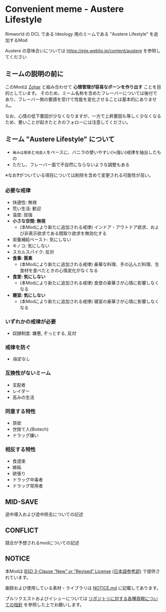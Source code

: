 # Convenient meme - Austere Lifestyle

Rimworld の DCL である Ideology 用のミームである "Austere Lifestyle" を追加するMod

Austere の意味合いについては <https://ejje.weblio.jp/content/austere> を参照してください

## ミームの説明の前に

このModは [Zohar](https://steamcommunity.com/sharedfiles/filedetails/?id=3504125251) と組み合わせて **心情管理が容易なポーンを作り出す** ことを目的としています。
そのため、ミーム名称を含めたフレーバーについては後付であり、フレーバー側の要請を受けて性能を変化させることは基本的にありません。

なお、心情の低下要因が少なくなりますが、一方で上昇要因も等しく少なくなるため、悪いことが起きたときのフォローには注意してください。

## ミーム "Austere Lifestyle" について

- `痛みは美徳`と`地底人`をベースに、バニラの使いやすい(≒強い)戒律を抽出したもの
- ただし、フレーバー面で不自然にならないような調整もある

※なお❓がついている項目については削除を含めて変更される可能性が高い。

### 必要な戒律

- 快適性: 無視
- 荒い生活: 歓迎
- 温度: 屈強
- **小さな空間: 無視**
  - (本Modにより新たに追加される戒律) インドア・アウトドア欲求、および非表示欲求である間取り欲求を無効化する
- 栄養補給ペースト: 気にしない
- キノコ: 気にしない
- スカルスパイク: 反対
- **食事: 質素**
  - (本Modにより新たに追加される戒律) 豪華な料理、手の込んだ料理、生食材を食べたときの心情変化がなくなる
- **食堂: 気にしない**
  - (本Modにより新たに追加される戒律) 食堂の豪華さが心情に影響しなくなる
- **寝室: 気にしない**
  - (本Modにより新たに追加される戒律) 寝室の豪華さが心情に影響しなくなる

### いずれかの戒律が必要

- 奴隷制度: 嫌悪, ぞっとする, 反対

### 戒律を防ぐ

- *指定なし*

### 互換性がないミーム

- 支配者
- レイダー
- 高みの生活

### 同意する特性

- 禁欲
- 世捨て人(Biotech)
- ドラッグ嫌い

### 相反する特性

- 食道楽
- 嫉妬
- 欲張り
- ドラッグ中毒者
- ドラッグ常用者

## MID-SAVE

途中導入および途中除去についての記述

## CONFLICT

競合が予想されるmodについての記述

## NOTICE

本Modは [BSD 3-Clause “New” or “Revised” License](LICENSE) [(日本語参考訳)](https://licenses.opensource.jp/BSD-3-Clause/BSD-3-Clause.html) で提供されています。

謝辞および使用している素材・ライブラリは [NOTICE.md](NOTICE.md) に記載してあります。

プルリクエストおよびイシューについては [リポジトリに対する各種貢献についての指針](https://github.com/piet-rian/.github/blob/main/CONTRIBUTING.md) を参照した上でお願いします。
